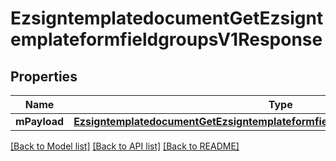 # EzsigntemplatedocumentGetEzsigntemplateformfieldgroupsV1Response

## Properties
Name | Type | Description | Notes
------------ | ------------- | ------------- | -------------
**mPayload** | [**EzsigntemplatedocumentGetEzsigntemplateformfieldgroupsV1ResponseMPayload***](EzsigntemplatedocumentGetEzsigntemplateformfieldgroupsV1ResponseMPayload.md) |  | 

[[Back to Model list]](../README.md#documentation-for-models) [[Back to API list]](../README.md#documentation-for-api-endpoints) [[Back to README]](../README.md)


